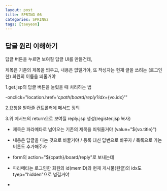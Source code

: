 ```yaml
---
layout: post
title: SPRING 06
categories: SPRING2
tags: [taeyeon]
---
```


## 답글 원리 이해하기

답글 버튼을 누르면 보여질 답글 UI를 만들건데,

제목은 기존의 제목을 띄우고, 내용은 없앨거야,  또 작성자는 현재 글을 쓰려는 (로그인한) 회원의 이름을 띄울거야

1.get.jsp의 답글 버튼을 눌렀을 때 처리하는 법

-onclick="location.href='${cpath}/board/reply?idx=${vo.idx}'"

2.요청을 받아줄 컨트롤러에 메서드 정의

3.위 메서드의 return으로 보여질 reply.jsp 생성(register.jsp 복사)

- 제목은 파라메타로 넘어오는 기존의 제목을 띄워줄거야 (value="${vo.title}")

- 내용은 답글을 다는 것으로 바꿀거야 / 등록 대신 답변으로 바꾸자 / 목록으로 가는 버튼도 추가해주자

- form의 action="${cpath}/board/reply"로 보내는데
  
- 파라메타는 로그인한 회원의 id(memID)와 현재 게시물(원글)의 idx도 tyep="hidden"으로 넘길거야

- 
